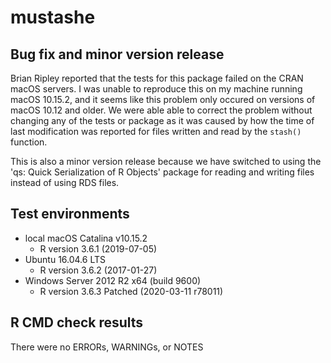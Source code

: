 # mustashe

## Bug fix and minor version release

Brian Ripley reported that the tests for this package failed on the CRAN macOS servers.
I was unable to reproduce this on my machine running macOS 10.15.2, and it seems like this problem only occured on versions of macOS 10.12 and older.
We were able able to correct the problem without changing any of the tests or package as it was caused by how the time of last modification was reported for files written and read by the `stash()` function.

This is also a minor version release because we have switched to using the 'qs: Quick Serialization of R Objects' package for reading and writing files instead of using RDS files.


## Test environments

* local macOS Catalina v10.15.2
    - R version 3.6.1 (2019-07-05)
* Ubuntu 16.04.6 LTS
    - R version 3.6.2 (2017-01-27)
* Windows Server 2012 R2 x64 (build 9600)
    - R version 3.6.3 Patched (2020-03-11 r78011)


## R CMD check results

There were no ERRORs,  WARNINGs, or NOTES
